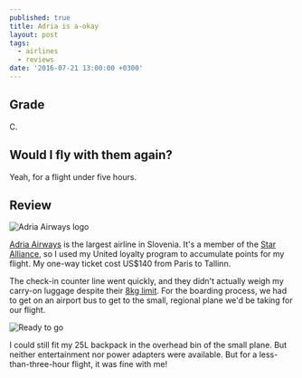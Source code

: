 ```yaml
---
published: true
title: Adria is a-okay
layout: post
tags:
  - airlines
  - reviews
date: '2016-07-21 13:00:00 +0300'
---
```

## Grade

C.

## Would I fly with them again?

Yeah, for a flight under five hours.

<!--more-->

## Review

![Adria Airways logo]({{site.baseurl}}/images/2016/07/21/adria-is-a-okay/adria-logo.png)

[Adria Airways][adria-airways] is the largest airline in Slovenia. It's a member of the [Star Alliance](http://www.staralliance.com/en/member-airlines), so I used my United loyalty program to accumulate points for my flight. My one-way ticket cost US$140 from Paris to Tallinn.

The check-in counter line went quickly, and they didn't actually weigh my carry-on luggage despite their [8kg limit](https://www.adria.si/en/information/baggage/baggage-allowances-and-fees/). For the boarding process, we had to get on an airport bus to get to the small, regional plane we'd be taking for our flight.

![Ready to go]({{site.baseurl}}/images/2016/07/21/adria-is-a-okay/adria-bagtag.jpeg)

I could still fit my 25L backpack in the overhead bin of the small plane. But neither entertainment nor power adapters were available. But for a less-than-three-hour flight, it was fine with me!

[adria-airways]: https://www.adria.si/en/
